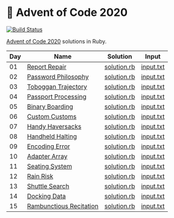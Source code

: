 # :christmas_tree: Advent of Code 2020

[![Build Status](https://travis-ci.com/janstol/advent-of-code-2020.svg?branch=master)](https://travis-ci.com/janstol/advent-of-code-2020)

[Advent of Code 2020](https://adventofcode.com/2020) solutions in Ruby.

| Day | Name | Solution | Input |
| --- | ---  | ---      | ---   |
| 01 | [Report Repair](https://adventofcode.com/2020/day/1) | [solution.rb](lib/day01/solution.rb) | [input.txt](lib/day01/input.txt) |
| 02 | [Password Philosophy](https://adventofcode.com/2020/day/2) | [solution.rb](lib/day02/solution.rb) | [input.txt](lib/day02/input.txt) |
| 03 | [Toboggan Trajectory](https://adventofcode.com/2020/day/3) | [solution.rb](lib/day03/solution.rb) | [input.txt](lib/day03/input.txt) |
| 04 | [Passport Processing](https://adventofcode.com/2020/day/4) | [solution.rb](lib/day04/solution.rb) | [input.txt](lib/day04/input.txt) |
| 05 | [Binary Boarding](https://adventofcode.com/2020/day/5) | [solution.rb](lib/day05/solution.rb) | [input.txt](lib/day05/input.txt) |
| 06 | [Custom Customs](https://adventofcode.com/2020/day/6) | [solution.rb](lib/day06/solution.rb) | [input.txt](lib/day06/input.txt) |
| 07 | [Handy Haversacks](https://adventofcode.com/2020/day/7) | [solution.rb](lib/day07/solution.rb) | [input.txt](lib/day07/input.txt) |
| 08 | [Handheld Halting](https://adventofcode.com/2020/day/8) | [solution.rb](lib/day08/solution.rb) | [input.txt](lib/day08/input.txt) |
| 09 | [Encoding Error](https://adventofcode.com/2020/day/9) | [solution.rb](lib/day09/solution.rb) | [input.txt](lib/day09/input.txt) |
| 10 | [Adapter Array](https://adventofcode.com/2020/day/10) | [solution.rb](lib/day10/solution.rb) | [input.txt](lib/day10/input.txt) |
| 11 | [Seating System](https://adventofcode.com/2020/day/11) | [solution.rb](lib/day11/solution.rb) | [input.txt](lib/day11/input.txt) |
| 12 | [Rain Risk](https://adventofcode.com/2020/day/12) | [solution.rb](lib/day12/solution.rb) | [input.txt](lib/day12/input.txt) |
| 13 | [Shuttle Search](https://adventofcode.com/2020/day/13) | [solution.rb](lib/day13/solution.rb) | [input.txt](lib/day13/input.txt) |
| 14 | [Docking Data](https://adventofcode.com/2020/day/14) | [solution.rb](lib/day14/solution.rb) | [input.txt](lib/day14/input.txt) |
| 15 | [Rambunctious Recitation](https://adventofcode.com/2020/day/15) | [solution.rb](lib/day15/solution.rb) | [input.txt](lib/day15/input.txt) |